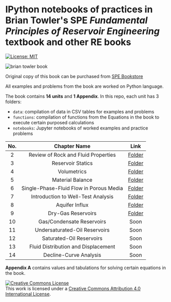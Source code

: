 # IPython notebooks of practices in Brian Towler's SPE *Fundamental Principles of Reservoir Engineering* textbook and other RE books

[![License: MIT](https://img.shields.io/badge/License-MIT-yellow.svg)](https://opensource.org/licenses/MIT)

![brian towler book](https://user-images.githubusercontent.com/51282928/74505368-89a88e80-4f29-11ea-80a6-e563b6237729.jpg)

Original copy of this book can be purchased from [SPE Bookstore](https://store.spe.org/Fundamental-Principles-of-Reservoir-Engineering-P27.aspx)

All examples and problems from the book are worked on Python language.

The book contains **14 units** and **1 Appendix**. In this repo, each unit has 3 folders: 

* `data`: compilation of data in CSV tables for examples and problems
* `functions`: compilation of functions from the Equations in the book to execute certain purposed calculations
* `notebooks`: Jupyter notebooks of worked examples and practice problems

|**No.**|**Chapter Name**|**Link**|
|:--:|:--:|:--:|
|2|Review of Rock and Fluid Properties|[Folder](https://github.com/yohanesnuwara/reservoir-engineering/tree/master/Unit%202%20Review%20of%20Rock%20and%20Fluid%20Properties)|
|3|Reservoir Statics|[Folder](https://github.com/yohanesnuwara/reservoir-engineering/tree/master/Unit%203%20Reservoir%20Statics)|
|4|Volumetrics|[Folder](https://github.com/yohanesnuwara/reservoir-engineering/tree/master/Unit%204%20Volumetrics)|
|5|Material Balance|[Folder](https://github.com/yohanesnuwara/reservoir-engineering/tree/master/Unit%205%20Material%20Balance/notebook)|
|6|Single-Phase-Fluid Flow in Porous Media|[Folder](https://github.com/yohanesnuwara/reservoir-engineering/tree/master/Unit%206%20Single-Phase-Fluid%20Flow%20in%20Porous%20Media)|
|7|Introduction to Well-Test Analysis|[Folder](https://github.com/yohanesnuwara/reservoir-engineering/tree/master/Unit%207%20Introduction%20to%20Well-Test%20Analysis)|
|8|Aquifer Influx|[Folder](https://github.com/yohanesnuwara/reservoir-engineering/tree/master/Unit%208%20Aquifer%20Influx)|
|9|Dry-Gas Reservoirs|[Folder](https://github.com/yohanesnuwara/reservoir-engineering/tree/master/Unit%209%20Dry-Gas%20Reservoirs)|
|10|Gas/Condensate Reservoirs|Soon|
|11|Undersaturated-Oil Reservoirs|Soon|
|12|Saturated-Oil Reservoirs|Soon|
|13|Fluid Distribution and Displacement|Soon|
|14|Decline-Curve Analysis|Soon|

**Appendix A** contains values and tabulations for solving certain equations in the book. 

<a rel="license" href="http://creativecommons.org/licenses/by/4.0/"><img alt="Creative Commons License" style="border-width:0" src="https://licensebuttons.net/l/by-nc-sa/3.0/88x31.png" /></a><br />This work is licensed under a <a rel="license" href="http://creativecommons.org/licenses/by/4.0/">Creative Commons Attribution 4.0 International License</a>.
